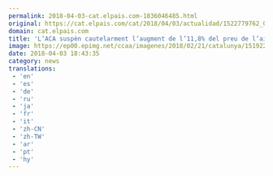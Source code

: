 ```yaml
---
permalink: 2018-04-03-cat.elpais.com-1836046485.html
original: https://cat.elpais.com/cat/2018/04/03/actualidad/1522779762_003483.html#?ref=rss&format=simple&link=link
domain: cat.elpais.com
title: 'L’ACA suspèn cautelarment l’augment de l’11,8% del preu de l’aigua'
image: https://ep00.epimg.net/ccaa/imagenes/2018/02/21/catalunya/1519226889_429160_1519227570_rrss_normal.jpg
date: 2018-04-03 18:43:35
category: news
translations: 
 - 'en'
 - 'es'
 - 'de'
 - 'ru'
 - 'ja'
 - 'fr'
 - 'it'
 - 'zh-CN'
 - 'zh-TW'
 - 'ar'
 - 'pt'
 - 'hy'
---
```


